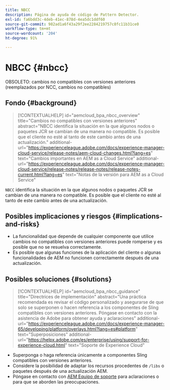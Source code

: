 ```yaml
---
title: NBCC
description: Página de ayuda de código de Pattern Detector.
exl-id: fa6bdd3c-4deb-41ec-878d-4ea5dc1ddf60
source-git-commit: 982ad1a6f43a29f2ee2284219757c8fc11b31ce0
workflow-type: tm+mt
source-wordcount: '204'
ht-degree: 91%

---
```


# NBCC {#nbcc}

OBSOLETO: cambios no compatibles con versiones anteriores (reemplazados por NCC, cambios no compatibles)

## Fondo {#background}

>[!CONTEXTUALHELP]
>id="aemcloud_bpa_nbcc_overview"
>title="Cambios no compatibles con versiones anteriores"
>abstract="NBCC identifica la situación en la que algunos nodos o paquetes JCR se cambian de una manera no compatible. Es posible que el cliente no esté al tanto de este cambio antes de una actualización."
>additional-url="https://experienceleague.adobe.com/docs/experience-manager-cloud-service/release-notes/aem-cloud-changes.html?lang=es" text="Cambios importantes en AEM as a Cloud Service"
>additional-url="https://experienceleague.adobe.com/docs/experience-manager-cloud-service/release-notes/release-notes/release-notes-current.html?lang=es" text="Notas de la versión para AEM as a Cloud Service"

`NBCC` identifica la situación en la que algunos nodos o paquetes JCR se cambian de una manera no compatible. Es posible que el cliente no esté al tanto de este cambio antes de una actualización.

## Posibles implicaciones y riesgos {#implications-and-risks}

* La funcionalidad que depende de cualquier componente que utilice cambios no compatibles con versiones anteriores puede romperse y es posible que no se resuelva correctamente.
* Es posible que algunas funciones de la aplicación del cliente o algunas funcionalidades de AEM no funcionen correctamente después de una actualización.

## Posibles soluciones {#solutions}

>[!CONTEXTUALHELP]
>id="aemcloud_bpa_nbcc_guidance"
>title="Directrices de implementación"
>abstract="Una práctica recomendada es revisar el código personalizado y asegurarse de que solo se superponen o hacen referencia a los componentes de Sling compatibles con versiones anteriores. Póngase en contacto con la asistencia de Adobe para obtener ayuda y aclaraciones"
>additional-url="https://experienceleague.adobe.com/docs/experience-manager-65/developing/platform/overlays.html?lang=es#platform" text="Superposiciones"
>additional-url="https://helpx.adobe.com/es/enterprise/using/support-for-experience-cloud.html" text="Soporte de Experience Cloud"

* Superponga o haga referencia únicamente a componentes Sling compatibles con versiones anteriores.
* Considere la posibilidad de adaptar los recursos procedentes de `/libs` o paquetes después de una actualización AEM.
* Póngase en contacto con [AEM Equipo de soporte](https://helpx.adobe.com/es/enterprise/using/support-for-experience-cloud.html) para aclaraciones o para que se aborden las preocupaciones.

